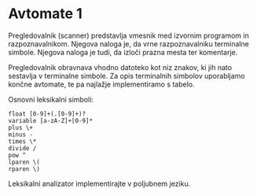 # Avtomate 1

Pregledovalnik (scanner) predstavlja vmesnik med izvornim programom in razpoznavalnikom. Njegova naloga je, da vrne razpoznavalniku terminalne simbole. Njegova naloga je tudi, da izloči prazna mesta ter komentarje.

Pregledovalnik obravnava vhodno datoteko kot niz znakov, ki jih nato sestavlja v terminalne simbole. Za opis terminalnih simbolov uporabljamo končne avtomate, te pa najlažje implementiramo s tabelo.

Osnovni leksikalni simboli:

```
float [0-9]+(.[0-9]+)?
variable [a-zA-Z]+[0-9]*
plus \+
minus -
times \*
divide /
pow ^
lparen \(
rparen \)
```

Leksikalni analizator implementirajte v poljubnem jeziku.
